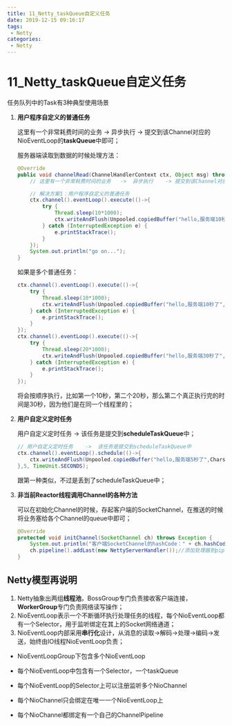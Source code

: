 ```yaml
---
title: 11_Netty_taskQueue自定义任务
date: 2019-12-15 09:16:17
tags: 
 - Netty
categories:
 - Netty
---
```


# 11_Netty_taskQueue自定义任务

任务队列中的Task有3种典型使用场景

1. **用户程序自定义的普通任务**

   这里有一个非常耗费时间的业务   ->  异步执行    -> 提交到该Channel对应的NioEventLoop的**taskQueue**中即可；

   服务器端读取到数据的时候处理方法：

   ```java
   @Override
   public void channelRead(ChannelHandlerContext ctx, Object msg) throws Exception {
       // 这里有一个非常耗费时间的业务   ->  异步执行    -> 提交到该Channel对应的NioEventLoop的taskQueue中即可
   
       // 解决方案1：用户程序自定义的普通任务
       ctx.channel().eventLoop().execute(()->{
           try {
               Thread.sleep(10*1000);
               ctx.writeAndFlush(Unpooled.copiedBuffer("hello,服务端10秒了",CharsetUtil.UTF_8));
           } catch (InterruptedException e) {
               e.printStackTrace();
           }
       });
       System.out.println("go on...");
   }
   ```

   如果是多个普通任务：

   ```java
   ctx.channel().eventLoop().execute(()->{
       try {
           Thread.sleep(10*1000);
           ctx.writeAndFlush(Unpooled.copiedBuffer("hello,服务端10秒了",CharsetUtil.UTF_8));
       } catch (InterruptedException e) {
           e.printStackTrace();
       }
   });
   ctx.channel().eventLoop().execute(()->{
       try {
           Thread.sleep(20*1000);
           ctx.writeAndFlush(Unpooled.copiedBuffer("hello,服务端30秒了",CharsetUtil.UTF_8));
       } catch (InterruptedException e) {
           e.printStackTrace();
       }
   });
   ```

   将会按顺序执行，比如第一个10秒，第二个20秒，那么第二个真正执行完的时间是30秒，因为他们是在同一个线程里的；

2. **用户自定义定时任务**

   用户自定义定时任务    ->  该任务是提交到**scheduleTaskQueue**中；

   ```java
   // 用户自定义定时任务    ->  该任务是提交到scheduleTaskQueue中
   ctx.channel().eventLoop().schedule(()->{
       ctx.writeAndFlush(Unpooled.copiedBuffer("hello,服务端5秒了",CharsetUtil.UTF_8));
   },5, TimeUnit.SECONDS);
   ```

   跟第一种类似，不过是丢到了scheduleTaskQueue中；	

3. **非当前Reactor线程调用Channel的各种方法**

   可以在初始化Channel的时候，存起客户端的SocketChannel，在推送的时候将业务塞给各个Channel的queue中即可；

   ```java
   @Override
   protected void initChannel(SocketChannel ch) throws Exception {
       System.out.println("客户端SocketChannel的hashCode：" + ch.hashCode());// 可以使用一个集合管理所有的Channel，在推送消息的时候，可以将业务加入到各个Channel对应的NioEventLoop的taskQueue或者scheduleTaskQueue
       ch.pipeline().addLast(new NettyServerHandler());//添加处理器到pipeline尾部
   }
   ```



## Netty模型再说明

1. Netty抽象出两组**线程池**，BossGroup专门负责接收客户端连接，**WorkerGroup**专门负责网络读写操作；
2. NioEventLoop表示一个不断循环执行处理任务的线程，每个NioEventLoop都有一个Selector，用于监听绑定在其上的Socket网络通道；
3. NioEventLoop内部采用**串行化**设计，从消息的读取->解码->处理->编码->发送，始终由IO线程NioEventLoop负责；



- NioEventLoopGroup下包含多个NioEventLoop

- 每个NioEventLoop中包含有一个Selector，一个taskQueue

- 每个NioEventLoop的Selector上可以注册监听多个NioChannel

- 每个NioChannel只会绑定在唯一一个NioEventLoop上

- 每个NioChannel都绑定有一个自己的ChannelPipeline

  